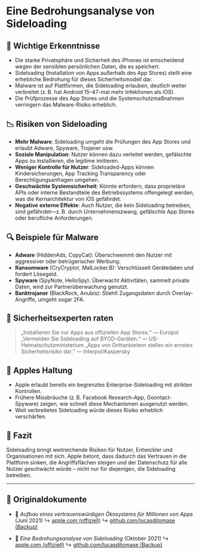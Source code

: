 # Eine Bedrohungsanalyse von Sideloading

## 📌 Wichtige Erkenntnisse

- Die starke Privatsphäre und Sicherheit des iPhones ist entscheidend wegen der sensiblen persönlichen Daten, die es speichert.
- Sideloading (Installation von Apps außerhalb des App Stores) stellt eine erhebliche Bedrohung für dieses Sicherheitsmodell dar.
- Malware ist auf Plattformen, die Sideloading erlauben, deutlich weiter verbreitet (z. B. hat Android 15–47-mal mehr Infektionen als iOS).
- Die Prüfprozesse des App Stores und die Systemschutzmaßnahmen verringern das Malware-Risiko erheblich.

## 📉 Risiken von Sideloading

- **Mehr Malware**: Sideloading umgeht die Prüfungen des App Stores und erlaubt Adware, Spyware, Trojaner usw.
- **Soziale Manipulation**: Nutzer können dazu verleitet werden, gefälschte Apps zu installieren, die legitime imitieren.
- **Weniger Kontrolle für Nutzer**: Sideloaded-Apps können Kindersicherungen, App Tracking Transparency oder Berechtigungsanfragen umgehen.
- **Geschwächte Systemsicherheit**: Könnte erfordern, dass proprietäre APIs oder interne Bestandteile des Betriebssystems offengelegt werden, was die Kernarchitektur von iOS gefährdet.
- **Negative externe Effekte**: Auch Nutzer, die kein Sideloading betreiben, sind gefährdet—z. B. durch Unternehmenszwang, gefälschte App Stores oder berufliche Anforderungen.

## 🔍 Beispiele für Malware

- **Adware** (HiddenAds, CopyCat): Überschwemmt den Nutzer mit aggressiver oder betrügerischer Werbung.
- **Ransomware** (CryCryptor, MalLocker.B): Verschlüsselt Gerätedaten und fordert Lösegeld.
- **Spyware** (SpyNote, HelloSpy): Überwacht Aktivitäten, sammelt private Daten, wird zur Partnerüberwachung genutzt.
- **Banktrojaner** (BlackRock, Anubis): Stiehlt Zugangsdaten durch Overlay-Angriffe, umgeht sogar 2FA.

## 🧠 Sicherheitsexperten raten

> „Installieren Sie nur Apps aus offiziellen App Stores.“ — Europol
> „Vermeiden Sie Sideloading auf BYOD-Geräten.“ — US-Heimatschutzministerium
> „Apps von Drittanbietern stellen ein ernstes Sicherheitsrisiko dar.“ — Interpol/Kaspersky

## 🚫 Apples Haltung

- Apple erlaubt bereits ein begrenztes Enterprise-Sideloading mit strikten Kontrollen.
- Frühere Missbräuche (z. B. Facebook Research-App, Goontact-Spyware) zeigen, wie schnell diese Mechanismen ausgenutzt werden.
- Weit verbreitetes Sideloading würde dieses Risiko erheblich verschärfen.

## 📎 Fazit

Sideloading bringt weitreichende Risiken für Nutzer, Entwickler und Organisationen mit sich. Apple betont, dass dadurch das Vertrauen in die Plattform sinken, die Angriffsflächen steigen und der Datenschutz für alle Nutzer geschwächt würde – nicht nur für diejenigen, die Sideloading betreiben.

---

## 📄 Originaldokumente

- 🧷 *Aufbau eines vertrauenswürdigen Ökosystems für Millionen von Apps* (Juni 2021)
  ↪️ [apple.com (offiziell)](https://www.apple.com/privacy/docs/Building_a_Trusted_Ecosystem_for_Millions_of_Apps.pdf)
  ↪️ [github.com/lucasditomase (Backup)](https://github.com/lucasditomase/app-restrictions/blob/main/summary.pdf)

- 🧷 *Eine Bedrohungsanalyse von Sideloading* (Oktober 2021)
  ↪️ [apple.com (offiziell)](https://www.apple.com/privacy/docs/Building_a_Trusted_Ecosystem_for_Millions_of_Apps_A_Threat_Analysis_of_Sideloading.pdf)
  ↪️ [github.com/lucasditomase (Backup)](https://github.com/lucasditomase/app-restrictions/blob/main/threat-analysis.pdf)
